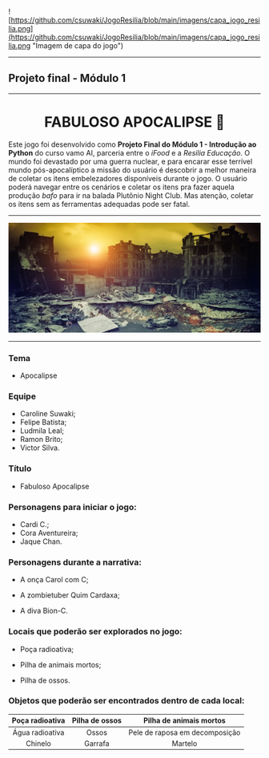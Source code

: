 
![https://github.com/csuwaki/JogoResilia/blob/main/imagens/capa_jogo_resilia.png](https://github.com/csuwaki/JogoResilia/blob/main/imagens/capa_jogo_resilia.png "Imagem de capa do jogo")

---

## Projeto final - Módulo 1

---

<div align="center">

# FABULOSO APOCALIPSE :lipstick:

</div>



Este jogo foi desenvolvido como **Projeto Final do Módulo 1 - Introdução ao Python** do curso vamo AI, parceria entre o _iFood_ e a _Resilia Educação_. O mundo foi devastado por uma guerra nuclear, e para encarar esse terrível mundo pós-apocalíptico a missão do usuário é descobrir a melhor maneira de coletar os itens embelezadores disponíveis durante o jogo. O usuário poderá navegar entre os cenários e coletar os itens pra fazer aquela produção _bafo_ para ir na balada Plutônio Night Club. Mas atenção, coletar os itens sem as ferramentas adequadas pode ser fatal.


---

[![Apocalipse](https://github.com/csuwaki/JogoResilia/blob/main/imagens/apocalipse.png)](https://github.com/csuwaki/JogoResilia/blob/main/imagens/apocalipse.png)


--- 
### Tema
- Apocalipse

### Equipe
* Caroline Suwaki;
* Felipe Batista;
* Ludmila Leal;
* Ramon Brito;
* Victor Silva.

### Título
* Fabuloso Apocalipse

### Personagens para iniciar o jogo:
* Cardi C.;
* Cora Aventureira;
* Jaque Chan.

### Personagens durante a narrativa:
- A onça Carol com C;
+ A zombietuber Quim Cardaxa;
* A diva Bion-C.

### Locais que poderão ser explorados no jogo:

* Poça radioativa;
- Pilha de animais mortos;
+ Pilha de ossos.

### Objetos que poderão ser encontrados dentro de cada local:

| **Poça radioativa** | **Pilha de ossos** | **Pilha de animais mortos** |
| :---------------: | :----------------: | :-----------------------: |
| Água radioativa | Ossos | Pele de raposa em decomposição |
| Chinelo | Garrafa | Martelo |  

